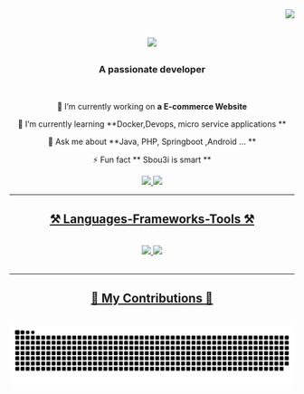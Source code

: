 <img align="right" src="https://visitor-badge.laobi.icu/badge?page_id=dawissem.dawissem" />

<h1 align="center">
    <img src="https://readme-typing-svg.herokuapp.com/?font=Righteous&size=35&center=true&vCenter=true&width=500&height=70&duration=4000&lines=Hi+There!+👋;+I'm+Wissem!;" />
</h1>

<h3 align="center">A passionate developer</h3>

<br/>

<div align="center">
 
 🔭 I’m currently working on **a E-commerce Website**
 
 🌱 I’m currently learning **Docker,Devops, micro service applications **

💬 Ask me about **Java, PHP, Springboot ,Android ... **

⚡ Fun fact ** Sbou3i is smart **

 </div>
 
<div align="center"> 
  <a href="mailto:dawissem.wm@gmail.com">
    <img src="https://img.shields.io/badge/Gmail-333333?style=for-the-badge&logo=gmail&logoColor=red" />
  </a>
  <a href= "https://www.linkedin.com/in/wissem-manai-553313141/" target="_blank">
    <img src="https://img.shields.io/badge/LinkedIn-0077B5?style=for-the-badge&logo=linkedin&logoColor=white" target="_blank" />
 
</div>

 <hr/>
 
<h2 align="center">⚒️ Languages-Frameworks-Tools ⚒️</h2>
<br/>
<div align="center">
    <img src="https://skillicons.dev/icons?i=bootstrap,html,css,vscode,github,figma,git" />
    <img src="https://skillicons.dev/icons?i=python,javascript,nodejs,typescript,firebase,mongodb,c,java,mysql" /><br>
</div>

<br/>
<hr/>

<div align="center">
  <h2>🐍 My Contributions 🐍</h2>
  <br>
  <img alt="snake eating my contributions" src="https://raw.githubusercontent.com/salesp07/salesp07/output/github-contribution-grid-snake.svg" />
  
  <br/><br/><br/>
</div>





<br/>
